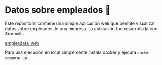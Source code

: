 # Datos sobre empleados 💼

Este repositorio contiene una simple aplicación web que permite visualizar datos sobre empleados de una empresa. La aplicación fue desarrollada con Streamlit.

[empleadata_web](https://empleadata.streamlit.app)

Para una ejecución en local simplemente instala docker y ejecuta `docker compose up`.